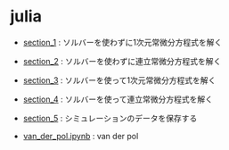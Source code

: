 # julia

* [section_1](section_1.ipynb) : ソルバーを使わずに1次元常微分方程式を解く  
* [section_2](section_2.ipynb) : ソルバーを使わずに連立常微分方程式を解く  
* [section_3](section_3.ipynb) : ソルバーを使って1次元常微分方程式を解く  
* [section_4](section_4.ipynb) : ソルバーを使って連立常微分方程式を解く  
* [section_5](section_5.ipynb) : シミュレーションのデータを保存する  

* [van_der_pol.ipynb](van_der_pol.ipynb) : van der pol  